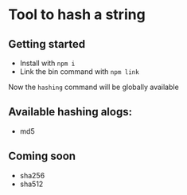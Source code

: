 # Tool to hash a string

## Getting started
 - Install with `npm i`
 - Link the bin command with `npm link`

Now the `hashing` command will be globally available

## Available hashing alogs:

- md5

## Coming soon

- sha256
- sha512